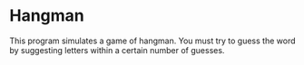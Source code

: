# Hangman
This program simulates a game of hangman. You must try to guess the word by suggesting letters within a certain number of guesses.
